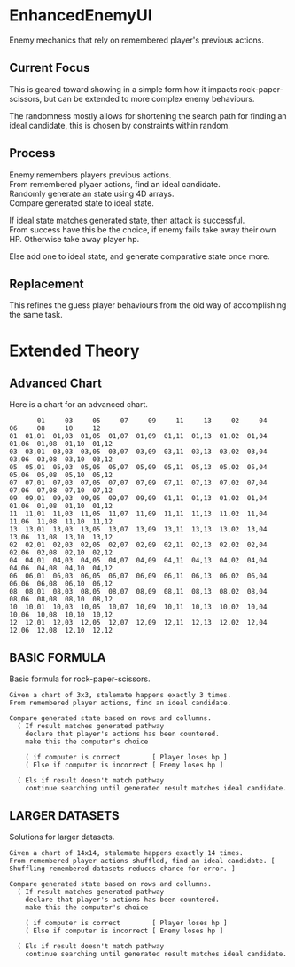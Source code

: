 # EnhancedEnemyUI
Enemy mechanics that rely on remembered player's previous actions.

## Current Focus
This is geared toward showing in a simple form how it impacts rock-paper-scissors, but can be extended to more complex enemy behaviours.

The randomness mostly allows for shortening the search path for finding an ideal candidate, this is chosen by constraints within random.

## Process
Enemy remembers players previous actions.<br />
From remembered plyaer actions, find an ideal candidate.<br />
Randomly generate an state using 4D arrays.<br />
Compare generated state to ideal state.<br />

If ideal state matches generated state, then attack is successful.<br />
From success have this be the choice, if enemy fails take away their own HP.
Otherwise take away player hp.

Else add one to ideal state, and generate comparative state once more.<br />

## Replacement
This refines the guess player behaviours from the old way of accomplishing the same task.

# Extended Theory
## Advanced Chart
Here is a chart for an advanced chart.
~~~
       01     03     05     07     09     11     13     02     04     06     08     10     12
01  01,01  01,03  01,05  01,07  01,09  01,11  01,13  01,02  01,04  01,06  01,08  01,10  01,12
03  03,01  03,03  03,05  03,07  03,09  03,11  03,13  03,02  03,04  03,06  03,08  03,10  03,12
05  05,01  05,03  05,05  05,07  05,09  05,11  05,13  05,02  05,04  05,06  05,08  05,10  05,12
07  07,01  07,03  07,05  07,07  07,09  07,11  07,13  07,02  07,04  07,06  07,08  07,10  07,12
09  09,01  09,03  09,05  09,07  09,09  01,11  01,13  01,02  01,04  01,06  01,08  01,10  01,12
11  11,01  11,03  11,05  11,07  11,09  11,11  11,13  11,02  11,04  11,06  11,08  11,10  11,12
13  13,01  13,03  13,05  13,07  13,09  13,11  13,13  13,02  13,04  13,06  13,08  13,10  13,12
02  02,01  02,03  02,05  02,07  02,09  02,11  02,13  02,02  02,04  02,06  02,08  02,10  02,12
04  04,01  04,03  04,05  04,07  04,09  04,11  04,13  04,02  04,04  04,06  04,08  04,10  04,12
06  06,01  06,03  06,05  06,07  06,09  06,11  06,13  06,02  06,04  06,06  06,08  06,10  06,12
08  08,01  08,03  08,05  08,07  08,09  08,11  08,13  08,02  08,04  08,06  08,08  08,10  08,12
10  10,01  10,03  10,05  10,07  10,09  10,11  10,13  10,02  10,04  10,06  10,08  10,10  10,12
12  12,01  12,03  12,05  12,07  12,09  12,11  12,13  12,02  12,04  12,06  12,08  12,10  12,12
~~~

## BASIC FORMULA
Basic formula for rock-paper-scissors.
~~~
Given a chart of 3x3, stalemate happens exactly 3 times.
From remembered player actions, find an ideal candidate.

Compare generated state based on rows and collumns.
  ( If result matches generated pathway
    declare that player's actions has been countered.
    make this the computer's choice

    ( if computer is correct        [ Player loses hp ]
    ( Else if computer is incorrect [ Enemy loses hp ]

  ( Els if result doesn't match pathway
    continue searching until generated result matches ideal candidate.
~~~

## LARGER DATASETS
Solutions for larger datasets.
~~~
Given a chart of 14x14, stalemate happens exactly 14 times.
From remembered player actions shuffled, find an ideal candidate. [ Shuffling remembered datasets reduces chance for error. ]

Compare generated state based on rows and collumns.
  ( If result matches generated pathway
    declare that player's actions has been countered.
    make this the computer's choice

    ( if computer is correct        [ Player loses hp ]
    ( Else if computer is incorrect [ Enemy loses hp ]

  ( Els if result doesn't match pathway
    continue searching until generated result matches ideal candidate.
~~~
